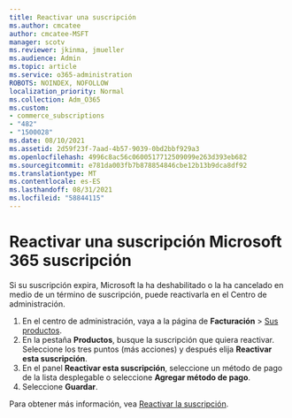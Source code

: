 ```yaml
---
title: Reactivar una suscripción
ms.author: cmcatee
author: cmcatee-MSFT
manager: scotv
ms.reviewer: jkinma, jmueller
ms.audience: Admin
ms.topic: article
ms.service: o365-administration
ROBOTS: NOINDEX, NOFOLLOW
localization_priority: Normal
ms.collection: Adm_O365
ms.custom:
- commerce_subscriptions
- "482"
- "1500028"
ms.date: 08/10/2021
ms.assetid: 2d59f23f-7aad-4b57-9039-0bd2bbf929a3
ms.openlocfilehash: 4996c8ac56c0600517712509099e263d393eb682
ms.sourcegitcommit: e781da003fb7b878854846cbe12b13b9dca8df92
ms.translationtype: MT
ms.contentlocale: es-ES
ms.lasthandoff: 08/31/2021
ms.locfileid: "58844115"
---
```

# <a name="reactivate-a-microsoft-365-subscription"></a>Reactivar una suscripción Microsoft 365 suscripción

Si su suscripción expira, Microsoft la ha deshabilitado o la ha cancelado en medio de un término de suscripción, puede reactivarla en el Centro de administración.
  
1. En el centro de administración, vaya a la página de **Facturación** > [Sus productos](https://go.microsoft.com/fwlink/p/?linkid=842054).
2. En la pestaña **Productos**, busque la suscripción que quiera reactivar. Seleccione los tres puntos (más acciones) y después elija **Reactivar esta suscripción**.
3. En el panel **Reactivar esta suscripción**, seleccione un método de pago de la lista desplegable o seleccione **Agregar método de pago**.
4. Seleccione **Guardar**.

Para obtener más información, vea [Reactivar 
la suscripción](https://docs.microsoft.com/microsoft-365/commerce/subscriptions/reactivate-your-subscription).
